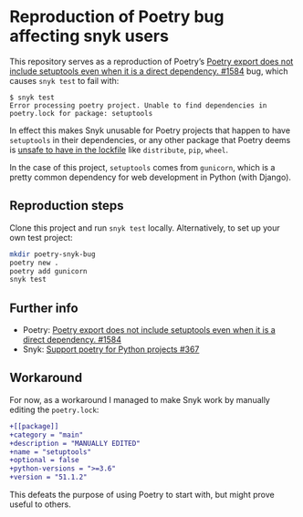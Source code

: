 # Reproduction of Poetry bug affecting snyk users

This repository serves as a reproduction of Poetry’s [Poetry export does not include setuptools even when it is a direct dependency. #1584](https://github.com/python-poetry/poetry/issues/1584) bug, which causes `snyk test` to fail with:

```
$ snyk test
Error processing poetry project. Unable to find dependencies in poetry.lock for package: setuptools
```

In effect this makes Snyk unusable for Poetry projects that happen to have `setuptools` in their dependencies, or any other package that Poetry deems is [unsafe to have in the lockfile](https://github.com/python-poetry/poetry/blob/2aab9bcd495e11e5f4491aa72a9510773cc4a90e/poetry/puzzle/provider.py#L50) like `distribute`, `pip`, `wheel`.

In the case of this project, `setuptools` comes from `gunicorn`, which is a pretty common dependency for web development in Python (with Django).

## Reproduction steps

Clone this project and run `snyk test` locally. Alternatively, to set up your own test project:

```sh
mkdir poetry-snyk-bug
poetry new .
poetry add gunicorn
snyk test
```

## Further info

- Poetry: [Poetry export does not include setuptools even when it is a direct dependency. #1584](https://github.com/python-poetry/poetry/issues/1584)
- Snyk: [Support poetry for Python projects #367](https://github.com/snyk/snyk/issues/367)

## Workaround

For now, as a workaround I managed to make Snyk work by manually editing the `poetry.lock`:

```diff
+[[package]]
+category = "main"
+description = "MANUALLY EDITED"
+name = "setuptools"
+optional = false
+python-versions = ">=3.6"
+version = "51.1.2"
```

This defeats the purpose of using Poetry to start with, but might prove useful to others.
